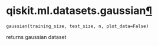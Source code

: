 <span id="qiskit-ml-datasets-gaussian" />

# qiskit.ml.datasets.gaussian[¶](#qiskit-ml-datasets-gaussian "Permalink to this headline")

<span id="undefined" />

`gaussian(training_size, test_size, n, plot_data=False)`

returns gaussian dataset
